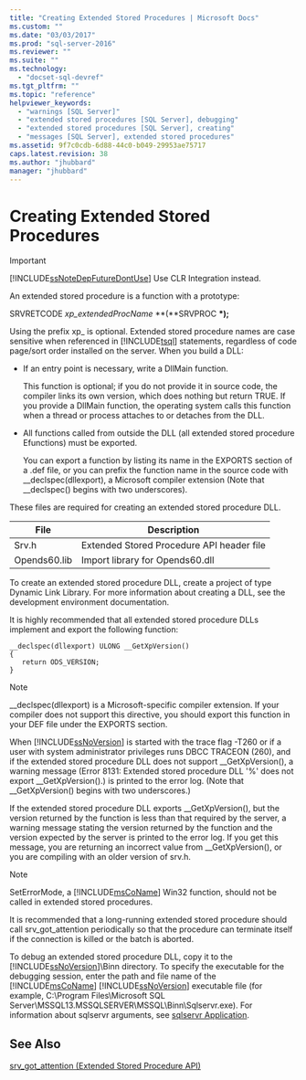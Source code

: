 ```yaml
---
title: "Creating Extended Stored Procedures | Microsoft Docs"
ms.custom: ""
ms.date: "03/03/2017"
ms.prod: "sql-server-2016"
ms.reviewer: ""
ms.suite: ""
ms.technology: 
  - "docset-sql-devref"
ms.tgt_pltfrm: ""
ms.topic: "reference"
helpviewer_keywords: 
  - "warnings [SQL Server]"
  - "extended stored procedures [SQL Server], debugging"
  - "extended stored procedures [SQL Server], creating"
  - "messages [SQL Server], extended stored procedures"
ms.assetid: 9f7c0cdb-6d88-44c0-b049-29953ae75717
caps.latest.revision: 38
ms.author: "jhubbard"
manager: "jhubbard"
---
```

# Creating Extended Stored Procedures
    
> [!IMPORTANT]  
>  [!INCLUDE[ssNoteDepFutureDontUse](../../database-engine/availability-groups/windows/includes/ssnotedepfuturedontuse-md.md)] Use CLR Integration instead.  
  
 An extended stored procedure is a function with a prototype:  
  
 SRVRETCODE *xp_extendedProcName* **(**SRVPROC **\*);**  
  
 Using the prefix xp_ is optional. Extended stored procedure names are case sensitive when referenced in [!INCLUDE[tsql](../../advanced-analytics/r-services/includes/tsql-md.md)] statements, regardless of code page/sort order installed on the server. When you build a DLL:  
  
-   If an entry point is necessary, write a DllMain function.  
  
     This function is optional; if you do not provide it in source code, the compiler links its own version, which does nothing but return TRUE. If you provide a DllMain function, the operating system calls this function when a thread or process attaches to or detaches from the DLL.  
  
-   All functions called from outside the DLL (all extended stored procedure Efunctions) must be exported.  
  
     You can export a function by listing its name in the EXPORTS section of a .def file, or you can prefix the function name in the source code with __declspec(dllexport), a Microsoft compiler extension (Note that \__declspec() begins with two underscores).  
  
 These files are required for creating an extended stored procedure DLL.  
  
|File|Description|  
|----------|-----------------|  
|Srv.h|Extended Stored Procedure API header file|  
|Opends60.lib|Import library for Opends60.dll|  
  
 To create an extended stored procedure DLL, create a project of type Dynamic Link Library. For more information about creating a DLL, see the development environment documentation.  
  
 It is highly recommended that all extended stored procedure DLLs implement and export the following function:  
  
```  
__declspec(dllexport) ULONG __GetXpVersion()  
{  
   return ODS_VERSION;  
}  
```  
  
> [!NOTE]  
>  __declspec(dllexport) is a Microsoft-specific compiler extension. If your compiler does not support this directive, you should export this function in your DEF file under the EXPORTS section.  
  
 When [!INCLUDE[ssNoVersion](../../advanced-analytics/r-services/includes/ssnoversion-md.md)] is started with the trace flag -T260 or if a user with system administrator privileges runs DBCC TRACEON (260), and if the extended stored procedure DLL does not support __GetXpVersion(), a warning message (Error 8131: Extended stored procedure DLL '%' does not export \__GetXpVersion().) is printed to the error log. (Note that \__GetXpVersion() begins with two underscores.)  
  
 If the extended stored procedure DLL exports __GetXpVersion(), but the version returned by the function is less than that required by the server, a warning message stating the version returned by the function and the version expected by the server is printed to the error log. If you get this message, you are returning an incorrect value from \__GetXpVersion(), or you are compiling with an older version of srv.h.  
  
> [!NOTE]  
>  SetErrorMode, a [!INCLUDE[msCoName](../../advanced-analytics/r-services/tutorials/includes/msconame-md.md)] Win32 function, should not be called in extended stored procedures.  
  
 It is recommended that a long-running extended stored procedure should call srv_got_attention periodically so that the procedure can terminate itself if the connection is killed or the batch is aborted.  
  
 To debug an extended stored procedure DLL, copy it to the [!INCLUDE[ssNoVersion](../../advanced-analytics/r-services/includes/ssnoversion-md.md)]\Binn directory. To specify the executable for the debugging session, enter the path and file name of the [!INCLUDE[msCoName](../../advanced-analytics/r-services/tutorials/includes/msconame-md.md)] [!INCLUDE[ssNoVersion](../../advanced-analytics/r-services/includes/ssnoversion-md.md)] executable file (for example, C:\Program Files\Microsoft SQL Server\MSSQL13.MSSQLSERVER\MSSQL\Binn\Sqlservr.exe). For information about sqlservr arguments, see [sqlservr Application](../../tools/sqlservr-application.md).  
  
## See Also  
 [srv_got_attention &#40;Extended Stored Procedure API&#41;](http://msdn.microsoft.com/library/805e68e1-d17f-41bd-8b9f-a27283bb6fbe)  
  
  